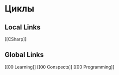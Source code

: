 # Циклы  




## Local Links 
[[CSharp]]


## Global Links
[[00 Learning]]
[[00 Conspects]]
[[00 Programming]]